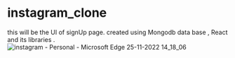 # instagram_clone
this will be the UI of signUp page. created using Mongodb  data base , React  and its libraries .
![instagram - Personal - Microsoft​ Edge 25-11-2022 14_18_06](https://user-images.githubusercontent.com/103449592/203939314-40e83704-8d11-4766-afa1-f7026c8b79c2.png)
